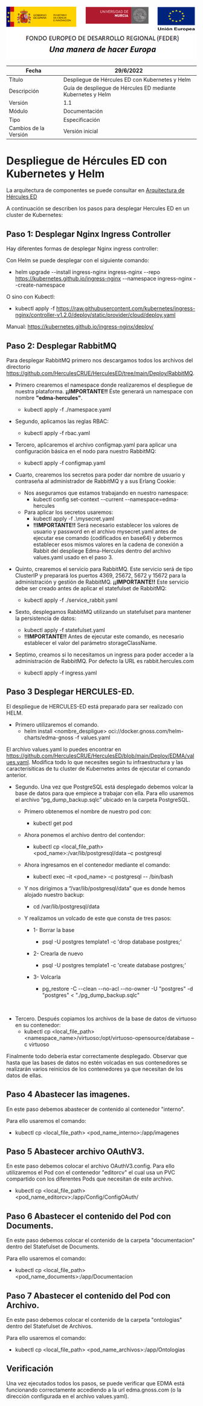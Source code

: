 ![](./media/CabeceraDocumentosMD.png)

| Fecha         | 29/6/2022                                                   |
| ------------- | ------------------------------------------------------------ |
|Título|Despliegue de Hércules ED con Kubernetes y Helm| 
|Descripción|Guía de despliegue de Hércules ED mediante Kubernetes y Helm|
|Versión|1.1|
|Módulo|Documentación|
|Tipo|Especificación|
|Cambios de la Versión|Versión inicial|

# Despliegue de Hércules ED con Kubernetes y Helm

La arquitectura de componentes se puede consultar en [Arquitectura de Hércules ED](https://confluence.um.es/confluence/pages/viewpage.action?pageId=420085932)

A continuación se describen los pasos para desplegar Hercules ED en un cluster de Kubernetes: 

## Paso 1: Desplegar Nginx Ingress Controller

Hay diferentes formas de desplegar Nginx ingress controller:

Con Helm se puede desplegar con el siguiente comando:
  * helm upgrade --install ingress-nginx ingress-nginx --repo https://kubernetes.github.io/ingress-nginx --namespace ingress-nginx --create-namespace

O sino con Kubectl:
  * kubectl apply -f https://raw.githubusercontent.com/kubernetes/ingress-nginx/controller-v1.2.0/deploy/static/provider/cloud/deploy.yaml

Manual: https://kubernetes.github.io/ingress-nginx/deploy/


## Paso 2: Desplegar RabbitMQ

Para desplegar RabbitMQ primero nos descargamos todos los archivos del directorio https://github.com/HerculesCRUE/HerculesED/tree/main/Deploy/RabbitMQ.



* Primero crearemos el namespace donde realizaremos el despliegue de nuestra plataforma. **¡¡IMPORTANTE!!** Éste generará un namespace con nombre **"edma-hercules"**.
  * kubectl apply -f ./namespace.yaml 
 
* Segundo, aplicamos las reglas RBAC:
  * kubectl apply -f rbac.yaml 

* Tercero, aplicaremos el archivo configmap.yaml para aplicar una configuración básica en el nodo para nuestro RabbitMQ:
  *  kubectl apply -f configmap.yaml

* Cuarto, crearemos los secretos para poder dar nombre de usuario y contraseña al administrador de RabbitMQ y a sus Erlang Cookie:
  - Nos aseguramos que estamos trabajando en nuestro namespace:
    - kubectl config set-context --current --namespace=edma-hercules
  - Para aplicar los secretos usaremos:
    - kubectl apply -f .\mysecret.yaml
    - **!!IMPORTANTE!!** Será necesario establecer los valores de usuario y password en el archivo mysecret.yaml antes de ejecutar ese comando (codificados en base64) y debermos establecer esos mismos valores en la cadena de conexión a Rabbit del despliege Edma-Hercules dentro del archivo values.yaml usado en el paso 3.

* Quinto, crearemos el servicio para RabbitMQ. Este servicio será de tipo ClusterIP y preparará los puertos 4369, 25672, 5672 y 15672 para la administración y gestión de RabbitMQ. **¡¡IMPORTANTE!!** Este servicio debe ser creado antes de aplicar el statefulset de RabbitMQ:
  - kubectl apply -f ./service_rabbit.yaml

* Sexto, desplegamos RabbitMQ utilizando un statefulset para mantener la persistencia de datos:
  - kubectl apply -f statefulset.yaml
  - **!!IMPORTANTE!!** Antes de ejecutar este comando, es necesario establecer el valor del parámetro storageClassName. 

* Septimo, creamos si lo necesitamos un ingress para poder acceder a la administración de RabbitMQ. Por defecto la URL es rabbit.hercules.com
  - kubectl apply -f ingress.yaml

## Paso 3 Desplegar HERCULES-ED.

El despliegue de HERCULES-ED está preparado para ser realizado con HELM. 

* Primero utilizaremos el comando.
  * helm install <nombre_despligue> oci://docker.gnoss.com/helm-charts/edma-gnoss -f values.yaml

El archivo values.yaml lo puedes encontrar en https://github.com/HerculesCRUE/HerculesED/blob/main/Deploy/EDMA/values.yaml. Modifica todo lo que necesites según tu infraestructura y las caracterísiticas de tu cluster de Kubernetes antes de ejecutar el comando anterior. 

* Segundo. Una vez que PostgreSQL está desplegado debemos volcar la base de datos para que empiece a trabajar con ella.
Para ello usaremos el archivo “pg_dump_backup.sqlc” ubicado en la carpeta PostgreSQL.
  * Primero obtenemos el nombre de nuestro pod con:
    * kubectl get pod

  * Ahora ponemos el archivo dentro del contendor:
    * kubectl cp <local_file_path> <pod_name>:/var/lib/postgresql/data –c postgresql
 
  * Ahora ingresamos en el contenedor mediante el comando:
    * kubectl exec –it <pod_name> -c postgresql -- /bin/bash
 
  * Y nos dirigimos a “/var/lib/postgresql/data” que es donde hemos alojado nuestro backup:
    * cd /var/lib/postgresql/data

  * Y realizamos un volcado de este que consta de tres pasos:

    * 1-	Borrar la base  
      * psql -U postgres template1 -c 'drop database postgres;'

    * 2- Crearla de nuevo  
      * psql -U postgres template1 -c 'create database postgres;'

    * 3-	Volcarla  
      * pg_restore -C --clean --no-acl --no-owner -U "postgres" -d "postgres" < "./pg_dump_backup.sqlc"

 
* Tercero. Después copiamos los archivos de la base de datos de virtuoso en su contenedor:
  * kubectl cp <local_file_path> <namespace_name>/virtuoso:/opt/virtuoso-opensource/database –c virtuoso

Finalmente todo debería estar correctamente desplegado. Observar que hasta que las bases de datos no estén volcadas 
en sus contenedores se realizarán varios reinicios de los contenedores ya que necesitan de los datos de ellas.

## Paso 4 Abastecer las imagenes.

En este paso debemos abastecer de contenido al contenedor "interno".

Para ello usaremos el comando:

  * kubectl cp <local_file_path> <pod_name_interno>:/app/imagenes

## Paso 5 Abastecer archivo OAuthV3.

En este paso debemos colocar el archivo OAuthV3.config. Para ello utilizaremos el Pod con el contenedor "editorcv" el cual usa un PVC compartido con los diferentes Pods que necesitan de este archivo.

  * kubectl cp <local_file_path> <pod_name_editorcv>:/app/Config/ConfigOAuth/
 
## Paso 6 Abastecer el contenido del Pod con Documents.
 
 En este paso debemos colocar el contenido de la carpeta "documentacion" dentro del Statefulset de Documents.
 
 Para ello usaremos el comando:
   * kubectl cp <local_file_path> <pod_name_documents>:/app/Documentacion
 
## Paso 7 Abastecer el contenido del Pod con Archivo.
 
  En este paso debemos colocar el contenido de la carpeta "ontologias" dentro del Statefulset de Archivos.
 
 Para ello usaremos el comando:
   * kubectl cp <local_file_path> <pod_name_archivos>:/app/Ontologias

## Verificación

Una vez ejecutados todos los pasos, se puede verificar que EDMA está funcionando correctamente accediendo a la url edma.gnoss.com (o la dirección configurada en el archivo values.yaml). 

